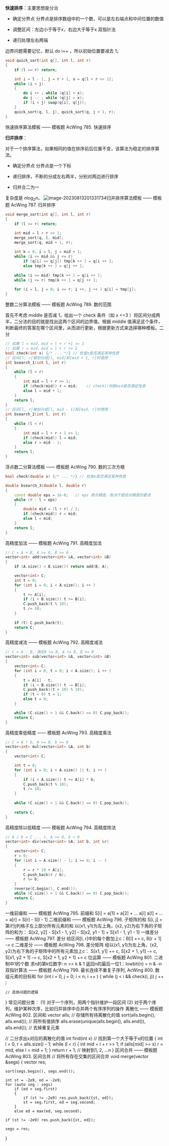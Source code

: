 **快速排序**：主要思想是分治

- 确定分界点 分界点是排序数组中的一个数，可以是左右端点和中间位置的数值

- 调整区间：左边小于等于x，右边大于等于x 双指针法

- 递归处理左右两端

边界问题需要记忆，默认 do i++ ，所以初始位置要减去 1。


```c++
void quick_sort(int q[], int l, int r)
{
    if (l >= r) return;

    int i = l - 1, j = r + 1, x = q[l + r >> 1];
    while (i < j)
    {
        do i ++ ; while (q[i] < x);
        do j -- ; while (q[j] > x);
        if (i < j) swap(q[i], q[j]);
    }
    quick_sort(q, l, j), quick_sort(q, j + 1, r);
}
```

快速排序算法模板 —— 模板题 AcWing 785. 快速排序

**归并排序**：

对于一个排序算法，如果相同的值在排序前后位置不变，该算法为稳定的排序算法。

- 确定分界点 分界点是一个下标

- 递归排序，不断的分成左右两半，分别对两边进行排序

- 归并合二为一

复杂度是 $n\log_2n$。
![image-20230813201331734](.static/image-20230813201331734.png)归并排序算法模板 —— 模板题 AcWing 787. 归并排序

```c++
void merge_sort(int q[], int l, int r)
{
    if (l >= r) return;

    int mid = l + r >> 1;
    merge_sort(q, l, mid);
    merge_sort(q, mid + 1, r);
    
    int k = 0, i = l, j = mid + 1;
    while (i <= mid && j <= r)
        if (q[i] <= q[j]) tmp[k ++ ] = q[i ++ ];
        else tmp[k ++ ] = q[j ++ ];
    
    while (i <= mid) tmp[k ++ ] = q[i ++ ];
    while (j <= r) tmp[k ++ ] = q[j ++ ];
    
    for (i = l, j = 0; i <= r; i ++, j ++ ) q[i] = tmp[j];
}
```
整数二分算法模板 —— 模板题 AcWing 789. 数的范围

首先不考虑 middle 是否减 1，给出一个 check 条件（如 x <=3 ）将区间分成两半，二分法的目的就是找出这两个区间的边界值。根据 middle 值满足这个条件，判断最终的答案在哪个区间里，从而进行更新，根据更新方式来选择哪种模板。二分

```c++
// 如果 l = mid，mid = l + r +1 >> 1
// 如果 r = mid，mid = l + r >> 1
bool check(int x) {/* ... */} // 检查x是否满足某种性质
// 区间[l, r]被划分成[l, mid]和[mid + 1, r]时使用：
int bsearch_1(int l, int r)
{
    while (l < r)
    {
        int mid = l + r >> 1;
        if (check(mid)) r = mid;    // check()判断mid是否满足性质
        else l = mid + 1;
    }
    return l;
}
// 区间[l, r]被划分成[l, mid - 1]和[mid, r]时使用：
int bsearch_2(int l, int r)
{
    while (l < r)
    {
        int mid = l + r + 1 >> 1;
        if (check(mid)) l = mid;
        else r = mid - 1;
    }
    return l;
}
```
浮点数二分算法模板 —— 模板题 AcWing 790. 数的三次方根

```c++
bool check(double x) {/* ... */} // 检查x是否满足某种性质

double bsearch_3(double l, double r)
{
    const double eps = 1e-6;   // eps 表示精度，取决于题目对精度的要求
    while (r - l > eps)
    {
        double mid = (l + r) / 2;
        if (check(mid)) r = mid;
        else l = mid;
    }
    return l;
}
```
高精度加法 —— 模板题 AcWing 791. 高精度加法

```c++
// C = A + B, A >= 0, B >= 0
vector<int> add(vector<int> &A, vector<int> &B)
{
    if (A.size() < B.size()) return add(B, A);

    vector<int> C;
    int t = 0;
    for (int i = 0; i < A.size(); i ++ )
    {
        t += A[i];
        if (i < B.size()) t += B[i];
        C.push_back(t % 10);
        t /= 10;
    }
    
    if (t) C.push_back(t);
    return C;
}
```
高精度减法 —— 模板题 AcWing 792. 高精度减法

```c++
// C = A - B, 满足A >= B, A >= 0, B >= 0
vector<int> sub(vector<int> &A, vector<int> &B)
{
    vector<int> C;
    for (int i = 0, t = 0; i < A.size(); i ++ )
    {
        t = A[i] - t;
        if (i < B.size()) t -= B[i];
        C.push_back((t + 10) % 10);
        if (t < 0) t = 1;
        else t = 0;
    }

    while (C.size() > 1 && C.back() == 0) C.pop_back();
    return C;
}
```
高精度乘低精度 —— 模板题 AcWing 793. 高精度乘法
```c++
// C = A * b, A >= 0, b >= 0
vector<int> mul(vector<int> &A, int b)
{
    vector<int> C;

    int t = 0;
    for (int i = 0; i < A.size() || t; i ++ )
    {
        if (i < A.size()) t += A[i] * b;
        C.push_back(t % 10);
        t /= 10;
    }
    
    while (C.size() > 1 && C.back() == 0) C.pop_back();
    
    return C;
}
```
高精度除以低精度 —— 模板题 AcWing 794. 高精度除法
```c++
// A / b = C ... r, A >= 0, b > 0
vector<int> div(vector<int> &A, int b, int &r)
{
    vector<int> C;
    r = 0;
    for (int i = A.size() - 1; i >= 0; i -- )
    {
        r = r * 10 + A[i];
        C.push_back(r / b);
        r %= b;
    }
    reverse(C.begin(), C.end());
    while (C.size() > 1 && C.back() == 0) C.pop_back();
    return C;
}
```
一维前缀和 —— 模板题 AcWing 795. 前缀和
S[i] = a[1] + a[2] + ... a[i]
a[l] + ... + a[r] = S[r] - S[l - 1]
二维前缀和 —— 模板题 AcWing 796. 子矩阵的和
S[i, j] = 第i行j列格子左上部分所有元素的和
以(x1, y1)为左上角，(x2, y2)为右下角的子矩阵的和为：
S[x2, y2] - S[x1 - 1, y2] - S[x2, y1 - 1] + S[x1 - 1, y1 - 1]
一维差分 —— 模板题 AcWing 797. 差分
给区间[l, r]中的每个数加上c：B[l] += c, B[r + 1] -= c
二维差分 —— 模板题 AcWing 798. 差分矩阵
给以(x1, y1)为左上角，(x2, y2)为右下角的子矩阵中的所有元素加上c：
S[x1, y1] += c, S[x2 + 1, y1] -= c, S[x1, y2 + 1] -= c, S[x2 + 1, y2 + 1] += c
位运算 —— 模板题 AcWing 801. 二进制中1的个数
求n的第k位数字: n >> k & 1
返回n的最后一位1：lowbit(n) = n & -n
双指针算法 —— 模板题 AcWIng 799. 最长连续不重复子序列, AcWing 800. 数组元素的目标和
for (int i = 0, j = 0; i < n; i ++ )
{
    while (j < i && check(i, j)) j ++ ;

    // 具体问题的逻辑
}
常见问题分类：
    (1) 对于一个序列，用两个指针维护一段区间
    (2) 对于两个序列，维护某种次序，比如归并排序中合并两个有序序列的操作
离散化 —— 模板题 AcWing 802. 区间和
vector<int> alls; // 存储所有待离散化的值
sort(alls.begin(), alls.end()); // 将所有值排序
alls.erase(unique(alls.begin(), alls.end()), alls.end());   // 去掉重复元素

// 二分求出x对应的离散化的值
int find(int x) // 找到第一个大于等于x的位置
{
    int l = 0, r = alls.size() - 1;
    while (l < r)
    {
        int mid = l + r >> 1;
        if (alls[mid] >= x) r = mid;
        else l = mid + 1;
    }
    return r + 1; // 映射到1, 2, ...n
}
区间合并 —— 模板题 AcWing 803. 区间合并
// 将所有存在交集的区间合并
void merge(vector<PII> &segs)
{
    vector<PII> res;

    sort(segs.begin(), segs.end());
    
    int st = -2e9, ed = -2e9;
    for (auto seg : segs)
        if (ed < seg.first)
        {
            if (st != -2e9) res.push_back({st, ed});
            st = seg.first, ed = seg.second;
        }
        else ed = max(ed, seg.second);
    
    if (st != -2e9) res.push_back({st, ed});
    
    segs = res;
}
